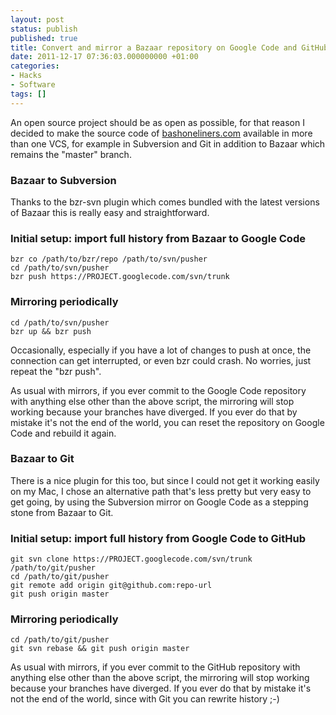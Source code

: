 ```yaml
---
layout: post
status: publish
published: true
title: Convert and mirror a Bazaar repository on Google Code and GitHub
date: 2011-12-17 07:36:03.000000000 +01:00
categories:
- Hacks
- Software
tags: []
---
```

An open source project should be as open as possible, for that reason I decided to make the source code of [bashoneliners.com](http://www.bashoneliners.com/) available in more than one VCS, for example in Subversion and Git in addition to Bazaar which remains the "master" branch.

### Bazaar to Subversion

Thanks to the bzr-svn plugin which comes bundled with the latest versions of Bazaar this is really easy and straightforward.

### Initial setup: import full history from Bazaar to Google Code


```
bzr co /path/to/bzr/repo /path/to/svn/pusher
cd /path/to/svn/pusher
bzr push https://PROJECT.googlecode.com/svn/trunk
```


### Mirroring periodically


```
cd /path/to/svn/pusher
bzr up && bzr push
```

Occasionally, especially if you have a lot of changes to push at once, the connection can get interrupted, or even bzr could crash. No worries, just repeat the "bzr push".

As usual with mirrors, if you ever commit to the Google Code repository with anything else other than the above script, the mirroring will stop working because your branches have diverged. If you ever do that by mistake it's not the end of the world, you can reset the repository on Google Code and rebuild it again.

### Bazaar to Git

There is a nice plugin for this too, but since I could not get it working easily on my Mac, I chose an alternative path that's less pretty but very easy to get going, by using the Subversion mirror on Google Code as a stepping stone from Bazaar to Git.

### Initial setup: import full history from Google Code to GitHub


```
git svn clone https://PROJECT.googlecode.com/svn/trunk /path/to/git/pusher
cd /path/to/git/pusher
git remote add origin git@github.com:repo-url
git push origin master
```


### Mirroring periodically


```
cd /path/to/git/pusher
git svn rebase && git push origin master
```

As usual with mirrors, if you ever commit to the GitHub repository with anything else other than the above script, the mirroring will stop working because your branches have diverged. If you ever do that by mistake it's not the end of the world, since with Git you can rewrite history ;-)

